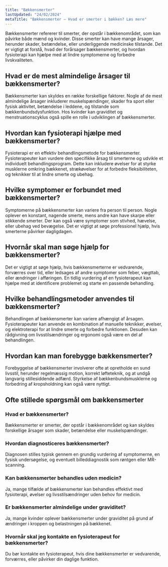```yaml
---
title: "Bækkensmerter"
lastUpdated: "24/02/2024"
metaTitle: "Bækkensmerter – Hvad er smerter i bækken? Læs mere"
---
```


Bækkensmerter refererer til smerter, der opstår i bækkenområdet, som kan påvirke både mænd og kvinder. Disse smerter kan have mange årsager, herunder skader, betændelse, eller underliggende medicinske tilstande. Det er vigtigt at forstå, hvad der forårsager bækkensmerter, og hvordan fysioterapi kan hjælpe med at lindre symptomerne og forbedre livskvaliteten.

## Hvad er de mest almindelige årsager til bækkensmerter?

Bækkensmerter kan skyldes en række forskellige faktorer. Nogle af de mest almindelige årsager inkluderer muskelspændinger, skader fra sport eller fysisk aktivitet, betændelse i leddene, og tilstande som bækkenbundsdysfunktion. Hos kvinder kan graviditet og menstruationscyklus også spille en rolle i udviklingen af bækkensmerter.

## Hvordan kan fysioterapi hjælpe med bækkensmerter?

Fysioterapi er en effektiv behandlingsmetode for bækkensmerter. Fysioterapeuter kan vurdere den specifikke årsag til smerterne og udvikle et individuelt behandlingsprogram. Dette kan inkludere øvelser for at styrke musklerne omkring bækkenet, strækøvelser for at forbedre fleksibiliteten, og teknikker til at lindre smerte og ubehag.

## Hvilke symptomer er forbundet med bækkensmerter?

Symptomerne på bækkensmerter kan variere fra person til person. Nogle oplever en konstant, nagende smerte, mens andre kan have skarpe eller stikkende smerter. Der kan også være symptomer som stivhed, hævelse, eller ubehag ved bevægelse. Det er vigtigt at søge professionel hjælp, hvis smerterne påvirker dagligdagen.

## Hvornår skal man søge hjælp for bækkensmerter?

Det er vigtigt at søge hjælp, hvis bækkensmerterne er vedvarende, forværres over tid, eller ledsages af andre symptomer som feber, vægttab, eller ændringer i afføringen. En tidlig vurdering af en fysioterapeut kan hjælpe med at identificere problemet og starte en passende behandling.

## Hvilke behandlingsmetoder anvendes til bækkensmerter?

Behandlingen af bækkensmerter kan variere afhængigt af årsagen. Fysioterapeuter kan anvende en kombination af manuelle teknikker, øvelser, og elektroterapi for at lindre smerte og forbedre funktionen. Desuden kan rådgivning om livsstilsændringer og ergonomi også være en del af behandlingen.

## Hvordan kan man forebygge bækkensmerter?

Forebyggelse af bækkensmerter involverer ofte at opretholde en sund livsstil, herunder regelmæssig motion, korrekt løfteteknik, og at undgå langvarig stillesiddende adfærd. Styrkelse af bækkenbundsmusklerne og forbedring af kropsholdning kan også være nyttigt.

## Ofte stillede spørgsmål om bækkensmerter

### Hvad er bækkensmerter?

Bækkensmerter er smerter, der opstår i bækkenområdet og kan skyldes forskellige årsager som skader, betændelse eller muskelspændinger.

### Hvordan diagnosticeres bækkensmerter?

Diagnosen stilles typisk gennem en grundig vurdering af symptomerne, en fysisk undersøgelse, og eventuelt billeddiagnostik som røntgen eller MR-scanning.

### Kan bækkensmerter behandles uden medicin?

Ja, mange tilfælde af bækkensmerter kan behandles effektivt med fysioterapi, øvelser og livsstilsændringer uden behov for medicin.

### Er bækkensmerter almindelige under graviditet?

Ja, mange kvinder oplever bækkensmerter under graviditet på grund af ændringer i kroppen og belastningen på bækkenet.

### Hvornår skal jeg kontakte en fysioterapeut for bækkensmerter?

Du bør kontakte en fysioterapeut, hvis dine bækkensmerter er vedvarende, forværres, eller påvirker din daglige funktion.